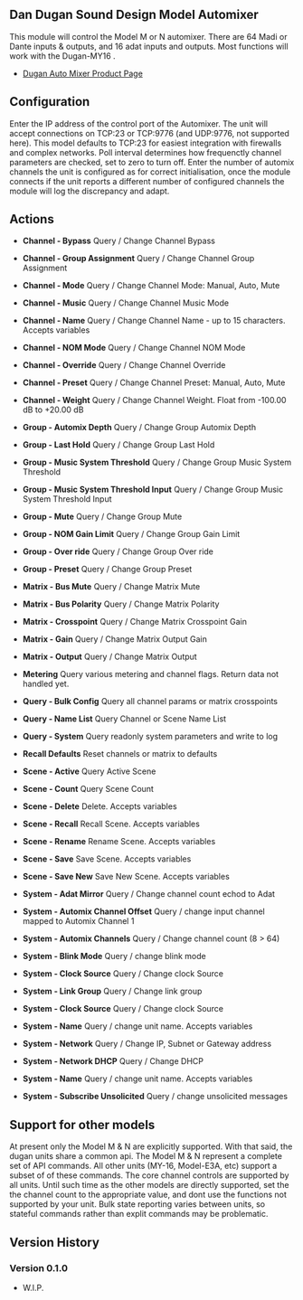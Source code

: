 ## Dan Dugan Sound Design Model Automixer

This module will control the Model M or N automixer. There are 64 Madi or Dante inputs & outputs, and 16 adat inputs and outputs.
Most functions will work with the Dugan-MY16 .

- [Dugan Auto Mixer Product Page](https://www.dandugan.com/products/)

## Configuration
Enter the IP address of the control port of the Automixer. The unit will accept connections on TCP:23 or TCP:9776 (and UDP:9776, not supported here). This model defaults to TCP:23 for easiest integration with firewalls and complex networks. Poll interval determines how frequenctly channel parameters are checked, set to zero to turn off. Enter the number of automix channels the unit is configured as for correct initialisation, once the module connects if the unit reports a different number of configured channels the module will log the discrepancy and adapt.

## Actions
- **Channel - Bypass** Query / Change Channel Bypass
- **Channel - Group Assignment** Query / Change Channel Group Assignment
- **Channel - Mode** Query / Change Channel Mode: Manual, Auto, Mute
- **Channel - Music** Query / Change Channel Music Mode
- **Channel - Name** Query / Change Channel Name - up to 15 characters.  Accepts variables
- **Channel - NOM Mode** Query / Change Channel NOM Mode
- **Channel - Override** Query / Change Channel Override
- **Channel - Preset** Query / Change Channel Preset: Manual, Auto, Mute
- **Channel - Weight** Query / Change Channel Weight. Float from -100.00 dB to +20.00 dB

- **Group - Automix Depth** Query / Change Group Automix Depth
- **Group - Last Hold** Query / Change Group Last Hold
- **Group - Music System Threshold** Query / Change Group Music System Threshold
- **Group - Music System Threshold Input** Query / Change Group Music System Threshold Input
- **Group - Mute** Query / Change Group Mute
- **Group - NOM Gain Limit** Query / Change Group Gain Limit
- **Group - Over ride** Query / Change Group Over ride
- **Group - Preset** Query / Change Group Preset

- **Matrix - Bus Mute** Query / Change Matrix Mute
- **Matrix - Bus Polarity** Query / Change Matrix Polarity
- **Matrix - Crosspoint** Query / Change Matrix Crosspoint Gain
- **Matrix - Gain** Query / Change Matrix Output Gain
- **Matrix - Output** Query / Change Matrix Output

- **Metering** Query various metering and channel flags. Return data not handled yet.

- **Query - Bulk Config** Query all channel params or matrix crosspoints
- **Query - Name List** Query Channel or Scene Name List
- **Query - System** Query readonly system parameters and write to log

- **Recall Defaults** Reset channels or matrix to defaults

- **Scene - Active** Query Active Scene
- **Scene - Count** Query Scene Count
- **Scene - Delete** Delete. Accepts variables
- **Scene - Recall** Recall Scene. Accepts variables
- **Scene - Rename** Rename Scene. Accepts variables
- **Scene - Save** Save Scene. Accepts variables
- **Scene - Save New** Save New Scene. Accepts variables

- **System - Adat Mirror** Query / Change channel count echod to Adat
- **System - Automix Channel Offset** Query / change input channel mapped to Automix Channel 1
- **System - Automix Channels** Query / Change channel count (8 > 64)
- **System - Blink Mode** Query / change blink mode
- **System - Clock Source** Query / Change clock Source
- **System - Link Group** Query / Change link group
- **System - Clock Source** Query / Change clock Source
- **System - Name** Query / change unit name. Accepts variables
- **System - Network** Query / Change IP, Subnet or Gateway address
- **System - Network DHCP** Query / Change DHCP 
- **System - Name** Query / change unit name. Accepts variables
- **System - Subscribe Unsolicited** Query / change unsolicited messages

## Support for other models
At present only the Model M & N are explicitly supported. With that said, the dugan units share a common api.
The Model M & N represent a complete set of API commands. All other units (MY-16, Model-E3A, etc) support a subset of of these commands. The core channel controls are supported by all units.
Until such time as the other models are directly supported, set the the channel count to the appropriate value, and dont use the functions not supported by your unit. Bulk state reporting varies between units, so stateful commands rather than explit commands may be problematic.

## Version History

### Version 0.1.0
- W.I.P.
